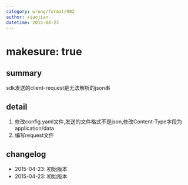 ```yaml
---
category: wrong/format/002
author: xiaojian
datetime: 2015-04-23
---
```


# makesure: true

## summary

sdk发送的client-request是无法解析的json串

## detail

1. 修改config.yaml文件,发送的文件格式不是json,修改Content-Type字段为application/data
2. 编写request文件

## changelog

- 2015-04-23: 初始版本
- 2015-04-23: 初始版本
